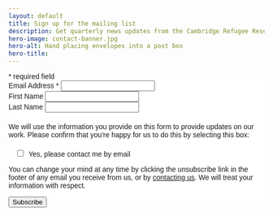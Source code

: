 ```yaml
---
layout: default
title: Sign up for the mailing list
description: Get quarterly news updates from the Cambridge Refugee Resettlement Campaign
hero-image: contact-banner.jpg
hero-alt: Hand placing envelopes into a post box
hero-title: 
---
```


<!-- Begin Mailchimp Signup Form -->
<link href='//cdn-images.mailchimp.com/embedcode/classic-10_7.css' rel='stylesheet' type='text/css'>
<style type='text/css'>
	#mc_embed_signup{background:#fff; clear:left; font:14px Helvetica,Arial,sans-serif; }
</style>
<style type='text/css'>
	#mc-embedded-subscribe-form input[type=checkbox]{display: inline; width: auto;margin-right: 10px;}
	#mergeRow-gdpr {margin-top: 20px;}
	#mergeRow-gdpr fieldset label {font-weight: normal;}
	#mc-embedded-subscribe-form .mc_fieldset{border:none;min-height: 0px;padding-bottom:0px;}
</style>
<div id='mc_embed_signup'>
<form action='https://cambridgerefugees.us12.list-manage.com/subscribe/post?u=e1894556b92274043a0a02609&amp;id=721d33a84c' method='post' id='mc-embedded-subscribe-form' name='mc-embedded-subscribe-form' class='validate' target='_blank' novalidate>
    <div id='mc_embed_signup_scroll'>
<div class='indicates-required'><span class='asterisk'>*</span> required field</div>
<div class='mc-field-group'>
	<label for='mce-EMAIL'>Email Address  <span class='asterisk'>*</span>
</label>
	<input type='email' value='' name='EMAIL' class='required email' id='mce-EMAIL'>
</div>
<div class='mc-field-group'>
	<label for='mce-FNAME'>First Name </label>
	<input type='text' value='' name='FNAME' class='' id='mce-FNAME'>
</div>
<div class='mc-field-group'>
	<label for='mce-LNAME'>Last Name </label>
	<input type='text' value='' name='LNAME' class='' id='mce-LNAME'>
</div>
<div id='mergeRow-gdpr' class='mergeRow gdpr-mergeRow content__gdprBlock mc-field-group'>
    <div class='content__gdpr'>
        <p>We will use the information you provide on this form to provide updates on our work. Please confirm that you're happy for us to do this by selecting this box:</p>
        <fieldset class='mc_fieldset gdprRequired mc-field-group' name='interestgroup_field'>
		<label class='checkbox subfield' for='gdpr_11325'><input type='checkbox' id='gdpr_11325' name='gdpr[11325]' value='Y' class='av-checkbox '><span>Yes, please contact me by email</span> </label>
        </fieldset>
        <p>You can change your mind at any time by clicking the unsubscribe link in the footer of any email you receive from us, or by <a href="mailto:info@cambridgerefugees.org">contacting us</a>. We will treat your information with respect.</p>
    </div>
</div>
	<div id='mce-responses' class='clear'>
		<div class='response' id='mce-error-response' style='display:none'></div>
		<div class='response' id='mce-success-response' style='display:none'></div>
	</div>    <!-- real people should not fill this in and expect good things - do not remove this or risk form bot signups-->
    <div style='position: absolute; left: -5000px;' aria-hidden='true'><input type='text' name='b_e1894556b92274043a0a02609_721d33a84c' tabindex='-1' value=''></div>
    <div class='clear'><input type='submit' value='Subscribe' name='subscribe' id='mc-embedded-subscribe' class='button'></div>
    </div>
</form>
</div>
<script type='text/javascript' src='//s3.amazonaws.com/downloads.mailchimp.com/js/mc-validate.js'></script><script type='text/javascript'>(function($) {window.fnames = new Array(); window.ftypes = new Array();fnames[0]='EMAIL';ftypes[0]='email';fnames[1]='FNAME';ftypes[1]='text';fnames[2]='LNAME';ftypes[2]='text';fnames[3]='ADDRESS';ftypes[3]='address';fnames[4]='PHONE';ftypes[4]='phone';}(jQuery));var $mcj = jQuery.noConflict(true);</script>
<!--End mc_embed_signup-->
